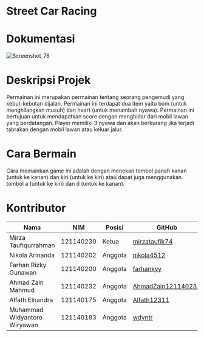 # Street Car Racing

# Dokumentasi
![Screenshot_76](https://github.com/wdyntr/Tubes_PBO/assets/43138798/e04ed1fa-bb82-4ec1-91ce-dafc9d33ab4b)

# Deskripsi Projek
Permainan ini merupakan permainan tentang seorang pengemudi yang kebut-kebutan dijalan. Permainan ini terdapat dua item yaitu bom (untuk menghilangkan musuh) dan heart (untuk menambah nyawa). Permainan ini bertujuan untuk mendapatkan score dengan menghidar dari mobil lawan yang berdatangan. Player memiliki 3 nyawa dan akan berkurang jika terjadi tabrakan dengan mobil lawan atau keluar jalur.

# Cara Bermain
Cara memainkan game ini adalah dengan menekan tombol panah kanan (untuk ke kanan) dan kiri (untuk ke kiri) atau dapat juga menggunakan tombol a (untuk ke kiri) dan d (untuk ke kanan).

# Kontributor
| Nama | NIM | Posisi | GitHub |
|------|-----|--------|--------|
|Mirza Taufiqurrahman|121140230|Ketua|[mirzataufik74](https://github.com/mirzataufik74)|
|Nikola Arinanda|121140202|Anggota|[nikola4512](https://github.com/nikola4512)|
|Farhan Rizky Gunawan|121140200|Anggota|[farhankyy](https://github.com/farhankyy)|
|Ahmad Zain Mahmud|121140232|Anggota|[AhmadZain121140232](https://github.com/AhmadZain121140232)|
|Alfath Elnandra|121140175|Anggota|[Alfath12311](https://github.com/Alfath12311)|
|Muhammad Widyantoro Wiryawan|121140183|Anggota|[wdyntr](https://github.com/wdyntr)|
